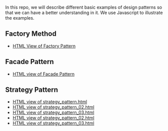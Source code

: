 In this repo, we will describe different basic examples of design patterns 
so that we can have a better understanding in it. We use Javascript to  illustrate the examples. 
## Factory Method  
* [HTML View of Factory Pattern](https://htmlpreview.github.io/?https://github.com/mathematikboy/design-pattern/blob/main/factory_method1.html)

## Facade Pattern 
* [HTML view of Facade Pattern](https://htmlpreview.github.io/?https://github.com/dr-roshyara/design-pattern/blob/main/facade_pattern_01.html)
## Strategy Pattern 
* [HTML view of strategy_pattern.html](https://htmlpreview.github.io/?https://github.com/mathematikboy/design-pattern/blob/main/strategy_pattern.html)
* [HTML view of strategy_pattern_02.html](https://htmlpreview.github.io/?https://github.com/mathematikboy/design-pattern/blob/main/strategy_pattern_02.html) 
* [HTML  view of strategy_pattern_03.html](https://htmlpreview.github.io/?https://github.com/mathematikboy/design-pattern/blob/main/strategy_pattern_03.html) 
* [HTML view of strategy_pattern_02.html](https://htmlpreview.github.io/?https://github.com/mathematikboy/design-pattern/blob/main/strategy_pattern_02.html)
* [HTML view of strategy_pattern_03.html](https://htmlpreview.github.io/?https://github.com/mathematikboy/design-pattern/blob/main/strategy_pattern_03.html) 




